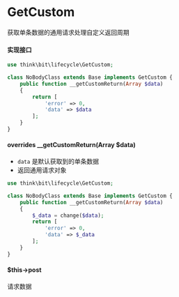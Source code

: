 # GetCustom

获取单条数据的通用请求处理自定义返回周期

#### 实现接口

```php
use think\bit\lifecycle\GetCustom;

class NoBodyClass extends Base implements GetCustom {
    public function __getCustomReturn(Array $data)
    {
        return [
            'error' => 0,
            'data' => $data
        ];
    }
}
```

#### overrides __getCustomReturn(Array $data)

- `data` 是默认获取到的单条数据
- 返回通用请求对象

```php
use think\bit\lifecycle\GetCustom;

class NoBodyClass extends Base implements GetCustom {
    public function __getCustomReturn(Array $data)
    {
        $_data = change($data);
        return [
            'error' => 0,
            'data' => $_data
        ];
    }
}
```

#### $this->post

请求数据